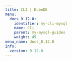 ```yaml
---
title: CLI | KubeDB
menu:
  docs_0.12.0:
    identifier: my-cli-mysql
    name: Cli
    parent: my-mysql-guides
    weight: 45
menu_name: docs_0.12.0
info:
  version: 0.12.0
---
```



